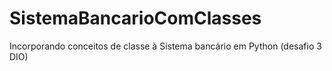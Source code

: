 # SistemaBancarioComClasses
Incorporando conceitos de classe à Sistema bancário em Python (desafio 3 DIO)

